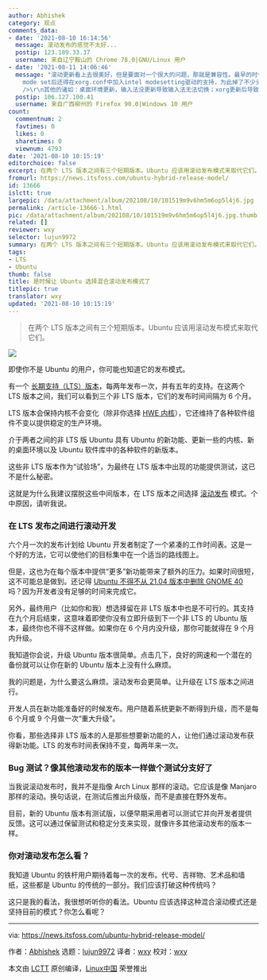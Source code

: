 ```yaml
---
author: Abhishek
category: 观点
comments_data:
- date: '2021-08-10 16:14:56'
  message: 滚动发布的感觉不太好...
  postip: 123.189.33.37
  username: 来自辽宁鞍山的 Chrome 78.0|GNU/Linux 用户
- date: '2021-08-11 14:06:46'
  message: "滚动更新看上去很美好，但是要面对一个很大的问题，那就是兼容性。最早的时候用nv的闭源驱动下载安装配置好xorg.conf就行；后来有了kernel
    mode set后还得在xorg.conf中加入intel modesetting驱动的支持，为此掉了不少头发；现在又tm改了，内核里面已经没有CONFIG_DRM_I915_KMS了，开启的又是unstable，除了配置问题还得面临其他隐藏bug，我已经不知道怎么配了。<br
    />\r\n其他的诸如：桌面环境更新，输入法没更新导致输入法无法切换；xorg更新后导致唤醒黑屏等等"
  postip: 106.127.100.41
  username: 来自广西柳州的 Firefox 90.0|Windows 10 用户
count:
  commentnum: 2
  favtimes: 0
  likes: 0
  sharetimes: 0
  viewnum: 4793
date: '2021-08-10 10:15:19'
editorchoice: false
excerpt: 在两个 LTS 版本之间有三个短期版本。Ubuntu 应该用滚动发布模式来取代它们。
fromurl: https://news.itsfoss.com/ubuntu-hybrid-release-model/
id: 13666
islctt: true
largepic: /data/attachment/album/202108/10/101519m9v6hm5m6op5l4j6.jpg
permalink: /article-13666-1.html
pic: /data/attachment/album/202108/10/101519m9v6hm5m6op5l4j6.jpg.thumb.jpg
related: []
reviewer: wxy
selector: lujun9972
summary: 在两个 LTS 版本之间有三个短期版本。Ubuntu 应该用滚动发布模式来取代它们。
tags:
- LTS
- Ubuntu
thumb: false
title: 是时候让 Ubuntu 选择混合滚动发布模式了
titlepic: true
translator: wxy
updated: '2021-08-10 10:15:19'
---
```



> 
> 在两个 LTS 版本之间有三个短期版本。Ubuntu 应该用滚动发布模式来取代它们。
> 
> 
> 


![](/data/attachment/album/202108/10/101519m9v6hm5m6op5l4j6.jpg)


即使你不是 Ubuntu 的用户，你可能也知道它的发布模式。


有一个 [长期支持（LTS）版本](https://itsfoss.com/long-term-support-lts/)，每两年发布一次，并有五年的支持。在这两个 LTS 版本之间，我们可以看到三个非 LTS 版本，它们的发布时间间隔为 6 个月。


LTS 版本会保持内核不会变化（除非你选择 [HWE 内核](https://itsfoss.com/ubuntu-hwe-kernel/)），它还维持了各种软件组件不变以提供稳定的生产环境。


介于两者之间的非 LTS 版 Ubuntu 具有 Ubuntu 的新功能、更新一些的内核、新的桌面环境以及 Ubuntu 软件库中的各种软件的新版本。


这些非 LTS 版本作为“试验场”，为最终在 LTS 版本中出现的功能提供测试，这已不是什么秘密。


这就是为什么我建议摆脱这些中间版本，在 LTS 版本之间选择 [滚动发布](https://itsfoss.com/rolling-release/) 模式。个中原因，请听我说。


### 在 LTS 发布之间进行滚动开发


六个月一次的发布计划给 Ubuntu 开发者制定了一个紧凑的工作时间表。这是一个好的方法，它可以使他们的目标集中在一个适当的路线图上。


但是，这也为在每个版本中提供“更多”新功能带来了额外的压力。如果时间很短，这不可能总是做到。还记得 [Ubuntu 不得不从 21.04 版本中删除 GNOME 40](https://news.itsfoss.com/no-gnome-40-in-ubuntu-21-04/) 吗？因为开发者没有足够的时间来完成它。


另外，最终用户（比如你和我）想选择留在非 LTS 版本中也是不可行的。其支持在九个月后结束，这意味着即使你没有立即升级到下一个非 LTS 的 Ubuntu 版本，最终你也不得不这样做。如果你在 6 个月内没升级，那你可能就得在 9 个月内升级。


我知道你会说，升级 Ubuntu 版本很简单。点击几下，良好的网速和一个潜在的备份就可以让你在新的 Ubuntu 版本上没有什么麻烦。


我的问题是，为什么要这么麻烦。滚动发布会更简单。让升级在 LTS 版本之间进行。


开发人员在新功能准备好的时候发布。用户随着系统更新不断得到升级，而不是每 6 个月或 9 个月做一次“重大升级”。


你看，那些选择非 LTS 版本的人是那些想要新功能的人，让他们通过滚动发布获得新功能。LTS 的发布时间表保持不变，每两年来一次。


### Bug 测试？像其他滚动发布的版本一样做个测试分支好了


当我说滚动发布时，我并不是指像 Arch Linux 那样的滚动。它应该是像 Manjaro 那样的滚动。换句话说，在测试后推出升级版，而不是直接在野外发布。


目前，新的 Ubuntu 版本有测试版，以便早期采用者可以测试它并向开发者提供反馈。这可以通过保留测试和稳定分支来实现，就像许多其他滚动发布的版本一样。


### 你对滚动发布怎么看？


我知道 Ubuntu 的铁杆用户期待着每一次的发布。代号、吉祥物、艺术品和墙纸，这些都是 Ubuntu 的传统的一部分。我们应该打破这种传统吗？


这只是我的看法，我很想听听你的看法。Ubuntu 应该选择这种混合滚动模式还是坚持目前的模式？你怎么看呢？




---


via: <https://news.itsfoss.com/ubuntu-hybrid-release-model/>


作者：[Abhishek](https://news.itsfoss.com/author/root/) 选题：[lujun9972](https://github.com/lujun9972) 译者：[wxy](https://github.com/wxy) 校对：[wxy](https://github.com/wxy)


本文由 [LCTT](https://github.com/LCTT/TranslateProject) 原创编译，[Linux中国](https://linux.cn/) 荣誉推出